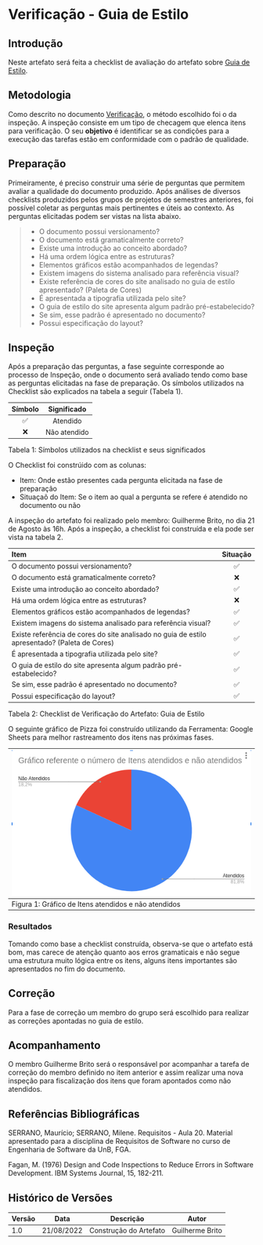 # Verificação - Guia de Estilo

## Introdução

Neste artefato será feita a checklist de avaliação do artefato
sobre [Guia de Estilo](/analise_de_requisitos/guia_de_estilo.md).

## Metodologia

Como descrito no documento [Verificação](/analise/verif_principal.md), o método escolhido foi o da inspeção.
A inspeção consiste em um tipo de checagem que elenca itens para verificação. O seu **objetivo** é identificar se as
condições para a execução das tarefas estão em conformidade com o padrão de qualidade.

## Preparação

Primeiramente, é preciso construir uma série de perguntas que permitem avaliar a qualidade do documento produzido.
Após análises de diversos checklists produzidos pelos grupos de projetos de semestres anteriores, foi possível coletar
as perguntas mais pertinentes e úteis ao contexto. As perguntas elicitadas podem ser vistas na lista abaixo.

> - O documento possui versionamento?
> - O documento está gramaticalmente correto?
> - Existe uma introdução ao conceito abordado?
> - Há uma ordem lógica entre as estruturas?
> - Elementos gráficos estão acompanhados de legendas?
> - Existem imagens do sistema analisado para referência visual?
> - Existe referência de cores do site analisado no guia de estilo apresentado? (Paleta de Cores)
> - É apresentada a tipografia utilizada pelo site?
> - O guia de estilo do site apresenta algum padrão pré-estabelecido?
> - Se sim, esse padrão é apresentado no documento?
> - Possui especificação do layout?

## Inspeção

Após a preparação das perguntas, a fase seguinte corresponde ao processo de Inspeção, onde o documento será avaliado
tendo como base as perguntas elicitadas na fase de preparação. Os símbolos utilizados na Checklist são explicados na
tabela a seguir (Tabela 1).

| Símbolo | Significado  |
|:-------:|:------------:|
|   ✅      |   Atendido   |
|   ❌      | Não atendido |

Tabela 1: Símbolos utilizados na checklist e seus significados

O Checklist foi constrúido com as colunas:

- Item: Onde estão presentes cada pergunta elicitada na fase de preparação
- Situaçaõ do Item: Se o item ao qual a pergunta se refere é atendido no documento ou não

A inspeção do artefato foi realizado pelo membro: Guilherme Brito, no dia 21 de Agosto às 16h. Após a inspeção, a
checklist foi construída e ela pode ser vista na tabela 2.

| Item                                                                                          | Situação |
|:----------------------------------------------------------------------------------------------|:--------:|
| O documento possui versionamento?                                                             |     ✅     |
| O documento está gramaticalmente correto?                                                     |     ❌     |
| Existe uma introdução ao conceito abordado?                                                   |      ✅    |
| Há uma ordem lógica entre as estruturas?                                                      |      ❌    |
| Elementos gráficos estão acompanhados de legendas?                                            |     ✅     |
| Existem imagens do sistema analisado para referência visual?                                  |      ✅    |
| Existe referência de cores do site analisado no guia de estilo apresentado? (Paleta de Cores) |     ✅     |
| É apresentada a tipografia utilizada pelo site?                                               |     ✅     |
| O guia de estilo do site apresenta algum padrão pré-estabelecido?                             |    ✅      |
| Se sim, esse padrão é apresentado no documento?                                               |     ✅     |
| Possui especificação do layout?                                                               |     ✅     |

Tabela 2: Checklist de Verificação do Artefato: Guia de Estilo

O seguinte gráfico de Pizza foi construído utilizando da Ferramenta: Google Sheets para melhor rastreamento dos itens
nas próximas fases.

| ![imagemGráfico](../../_media/grafico_guiadeestilo.png) |
|---------------------------------------------------------|
| Figura 1: Gráfico de Itens atendidos e não atendidos    |

### Resultados

Tomando como base a checklist construída, observa-se que o artefato está bom, mas carece de atenção quanto aos erros
gramaticais e não segue uma estrutura muito lógica entre os itens, alguns itens importantes são apresentados no fim do
documento.

## Correção

Para a fase de correção um membro do grupo será escolhido para realizar as correções apontadas no guia de estilo.

## Acompanhamento

O membro Guilherme Brito será o responsável por acompanhar a tarefa de correção do membro definido no item anterior e
assim realizar uma nova inspeção para fiscalização dos itens que foram apontados como não atendidos.

## Referências Bibliográficas

SERRANO, Maurício; SERRANO, Milene. Requisitos - Aula 20. Material apresentado para a disciplina de Requisitos de Software no curso de Engenharia de Software da UnB, FGA.

Fagan, M. (1976) Design and Code Inspections to Reduce Errors in Software Development. IBM Systems Journal, 15, 182-211.

## Histórico de Versões


| Versão | Data       | Descrição              | Autor           |
| ------ |------------|------------------------|-----------------|
| 1.0    | 21/08/2022 | Construção do Artefato | Guilherme Brito |